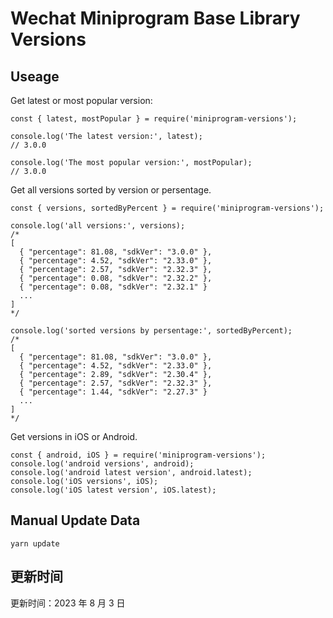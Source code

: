 
# Wechat Miniprogram Base Library Versions

## Useage

Get latest or most popular version:

```;
const { latest, mostPopular } = require('miniprogram-versions');

console.log('The latest version:', latest);
// 3.0.0

console.log('The most popular version:', mostPopular);
// 3.0.0

```

Get all versions sorted by version or persentage.

```
const { versions, sortedByPercent } = require('miniprogram-versions');

console.log('all versions:', versions);
/*
[
  { "percentage": 81.08, "sdkVer": "3.0.0" },
  { "percentage": 4.52, "sdkVer": "2.33.0" },
  { "percentage": 2.57, "sdkVer": "2.32.3" },
  { "percentage": 0.08, "sdkVer": "2.32.2" },
  { "percentage": 0.08, "sdkVer": "2.32.1" }
  ...
]
*/

console.log('sorted versions by persentage:', sortedByPercent);
/*
[
  { "percentage": 81.08, "sdkVer": "3.0.0" },
  { "percentage": 4.52, "sdkVer": "2.33.0" },
  { "percentage": 2.89, "sdkVer": "2.30.4" },
  { "percentage": 2.57, "sdkVer": "2.32.3" },
  { "percentage": 1.44, "sdkVer": "2.27.3" }
  ...
]
*/
```

Get versions in iOS or Android.

```
const { android, iOS } = require('miniprogram-versions');
console.log('android versions', android);
console.log('android latest version', android.latest);
console.log('iOS versions', iOS);
console.log('iOS latest version', iOS.latest);
```

## Manual Update Data

```
yarn update
```

## 更新时间

更新时间：2023 年 8 月 3 日
